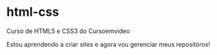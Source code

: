 # html-css
Curso de HTML5 e CSS3 do Cursoemvideo

Estou aprendendo a criar sites e agora vou gerenciar meus repositóros!
